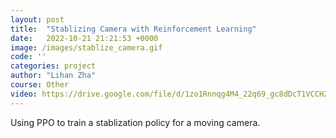 ```yaml
---
layout: post
title:  "Stablizing Camera with Reinforcement Learning"
date:   2022-10-21 21:21:53 +0000
image: /images/stablize_camera.gif
code: ''
categories: project
author: "Lihan Zha"
course: Other
video: https://drive.google.com/file/d/1zo1Rnnqg4M4_22q69_gc8dDcT1VCCH2z/view?usp=drive_link
---
```

Using PPO to train a stablization policy for a moving camera.